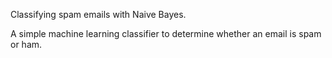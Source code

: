 Classifying spam emails with Naive Bayes. 

A simple machine learning classifier to determine whether an email is spam or ham.
